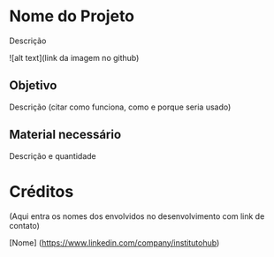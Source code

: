 # Nome do Projeto

Descrição

![alt text](link da imagem no github)


## Objetivo

Descrição (citar como funciona, como e porque seria usado)


## Material necessário

Descrição e quantidade



# Créditos

(Aqui entra os nomes dos envolvidos no desenvolvimento com link de contato)

[Nome] (https://www.linkedin.com/company/institutohub)
